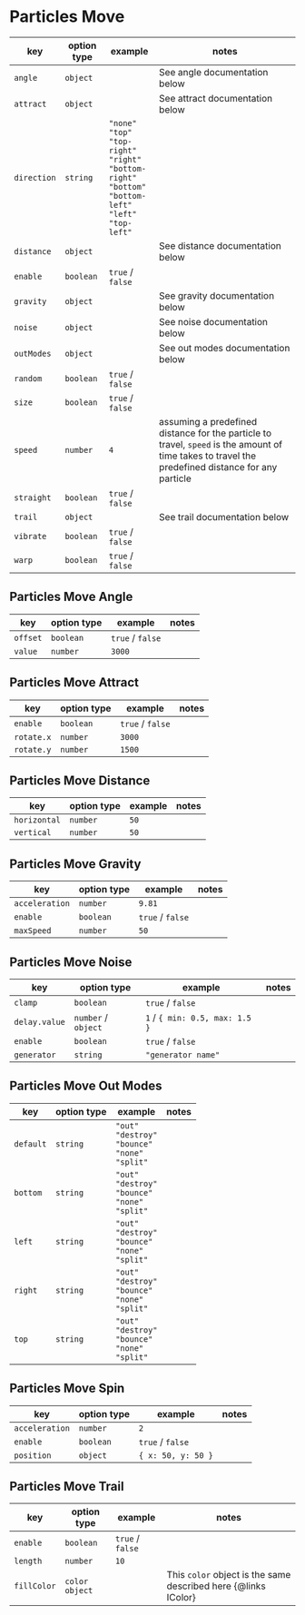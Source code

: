 # Particles Move

| key         | option type | example                                                                                                                                                            | notes                                                                                                                                             |
| ----------- | ----------- | ------------------------------------------------------------------------------------------------------------------------------------------------------------------ | ------------------------------------------------------------------------------------------------------------------------------------------------- |
| `angle`     | `object`    |                                                                                                                                                                    | See angle documentation below                                                                                                                     |
| `attract`   | `object`    |                                                                                                                                                                    | See attract documentation below                                                                                                                   |
| `direction` | `string`    | `"none"` <br /> `"top"` <br /> `"top-right"` <br /> `"right"` <br /> `"bottom-right"` <br /> `"bottom"` <br /> `"bottom-left"` <br /> `"left"` <br /> `"top-left"` |                                                                                                                                                   |
| `distance`  | `object`    |                                                                                                                                                                    | See distance documentation below                                                                                                                  |
| `enable`    | `boolean`   | `true` / `false`                                                                                                                                                   |                                                                                                                                                   |
| `gravity`   | `object`    |                                                                                                                                                                    | See gravity documentation below                                                                                                                   |
| `noise`     | `object`    |                                                                                                                                                                    | See noise documentation below                                                                                                                     |
| `outModes`  | `object`    |                                                                                                                                                                    | See out modes documentation below                                                                                                                 |
| `random`    | `boolean`   | `true` / `false`                                                                                                                                                   |                                                                                                                                                   |
| `size`      | `boolean`   | `true` / `false`                                                                                                                                                   |                                                                                                                                                   |
| `speed`     | `number`    | `4`                                                                                                                                                                | assuming a predefined distance for the particle to travel, `speed` is the amount of time takes to travel the predefined distance for any particle |
| `straight`  | `boolean`   | `true` / `false`                                                                                                                                                   |                                                                                                                                                   |
| `trail`     | `object`    |                                                                                                                                                                    | See trail documentation below                                                                                                                     |
| `vibrate`   | `boolean`   | `true` / `false`                                                                                                                                                   |                                                                                                                                                   |
| `warp`      | `boolean`   | `true` / `false`                                                                                                                                                   |                                                                                                                                                   |

## Particles Move Angle

| key      | option type | example          | notes |
| -------- | ----------- | ---------------- | ----- |
| `offset` | `boolean`   | `true` / `false` |       |
| `value`  | `number`    | `3000`           |       |

## Particles Move Attract

| key        | option type | example          | notes |
| ---------- | ----------- | ---------------- | ----- |
| `enable`   | `boolean`   | `true` / `false` |       |
| `rotate.x` | `number`    | `3000`           |       |
| `rotate.y` | `number`    | `1500`           |       |

## Particles Move Distance

| key          | option type | example | notes |
| ------------ | ----------- | ------- | ----- |
| `horizontal` | `number`    | `50`    |       |
| `vertical`   | `number`    | `50`    |       |

## Particles Move Gravity

| key            | option type | example          | notes |
| -------------- | ----------- | ---------------- | ----- |
| `acceleration` | `number`    | `9.81`           |       |
| `enable`       | `boolean`   | `true` / `false` |       |
| `maxSpeed`     | `number`    | `50`             |       |

## Particles Move Noise

| key           | option type         | example                        | notes |
| ------------- | ------------------- | ------------------------------ | ----- |
| `clamp`       | `boolean`           | `true` / `false`               |       |
| `delay.value` | `number` / `object` | `1` / `{ min: 0.5, max: 1.5 }` |       |
| `enable`      | `boolean`           | `true` / `false`               |       |
| `generator`   | `string`            | `"generator name"`             |       |

## Particles Move Out Modes

| key       | option type | example                                                                      | notes |
| --------- | ----------- | ---------------------------------------------------------------------------- | ----- |
| `default` | `string`    | `"out"`<br /> `"destroy"` <br /> `"bounce"` <br /> `"none"` <br /> `"split"` |       |
| `bottom`  | `string`    | `"out"`<br /> `"destroy"` <br /> `"bounce"` <br /> `"none"` <br /> `"split"` |       |
| `left`    | `string`    | `"out"`<br /> `"destroy"` <br /> `"bounce"` <br /> `"none"` <br /> `"split"` |       |
| `right`   | `string`    | `"out"`<br /> `"destroy"` <br /> `"bounce"` <br /> `"none"` <br /> `"split"` |       |
| `top`     | `string`    | `"out"`<br /> `"destroy"` <br /> `"bounce"` <br /> `"none"` <br /> `"split"` |       |

## Particles Move Spin

| key            | option type | example            | notes |
| -------------- | ----------- | ------------------ | ----- |
| `acceleration` | `number`    | `2`                |       |
| `enable`       | `boolean`   | `true` / `false`   |       |
| `position`     | `object`    | `{ x: 50, y: 50 }` |       |

## Particles Move Trail

| key         | option type    | example          | notes                                                          |
| ----------- | -------------- | ---------------- | -------------------------------------------------------------- |
| `enable`    | `boolean`      | `true` / `false` |                                                                |
| `length`    | `number`       | `10`             |                                                                |
| `fillColor` | `color object` |                  | This `color` object is the same described here {@links IColor} |

